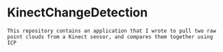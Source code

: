 # KinectChangeDetection
    This repository contains an application that I wrote to pull two raw point clouds from a Kinect sensor, and compares them together using ICP
